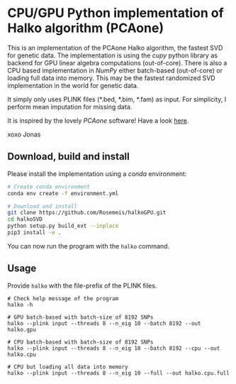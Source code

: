 # CPU/GPU Python implementation of Halko algorithm (PCAone)
This is an implementation of the PCAone Halko algorithm, the fastest SVD for genetic data. The implementation is using the *cupy* python library as backend for GPU linear algebra computations (out-of-core). There is also a CPU based implementation in *NumPy* either batch-based (out-of-core) or loading full data into memory. This may be the fastest randomized SVD implementation in the world for genetic data.

It simply only uses PLINK files (*.bed, *.bim, *.fam) as input. For simplicity, I perform mean imputation for missing data.

It is inspired by the lovely *PCAone* software! Have a look [here](https://github.com/Zilong-Li/PCAone).

xoxo Jonas

## Download, build and install
Please install the implementation using a *conda* environment:
```bash
# Create conda environment
conda env create -f environment.yml

# Download and install
git clone https://github.com/Rosemeis/halkoGPU.git
cd halkoSVD
python setup.py build_ext --inplace
pip3 install -e .
```

You can now run the program with the `halko` command.

## Usage
Provide `halko` with the file-prefix of the PLINK files.
```
# Check help message of the program
halko -h

# GPU batch-based with batch-size of 8192 SNPs
halko --plink input --threads 8 --n_eig 10 --batch 8192 --out halko.gpu

# CPU batch-based with batch-size of 8192 SNPs
halko --plink input --threads 8 --n_eig 10 --batch 8192 --cpu --out halko.cpu

# CPU but loading all data into memory
halko --plink input --threads 8 --n_eig 10 --full --out halko.cpu.full
```
